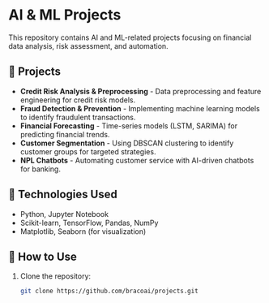 # AI & ML Projects  
This repository contains AI and ML-related projects focusing on financial data analysis, risk assessment, and automation.

## 📂 Projects
- **Credit Risk Analysis & Preprocessing** - Data preprocessing and feature engineering for credit risk models.
- **Fraud Detection & Prevention** - Implementing machine learning models to identify fraudulent transactions.
- **Financial Forecasting** - Time-series models (LSTM, SARIMA) for predicting financial trends.
- **Customer Segmentation** - Using DBSCAN clustering to identify customer groups for targeted strategies.
- **NPL Chatbots** - Automating customer service with AI-driven chatbots for banking.

## 🚀 Technologies Used
- Python, Jupyter Notebook
- Scikit-learn, TensorFlow, Pandas, NumPy
- Matplotlib, Seaborn (for visualization)

## 🔧 How to Use
1. Clone the repository:  
   ```bash
   git clone https://github.com/bracoai/projects.git
